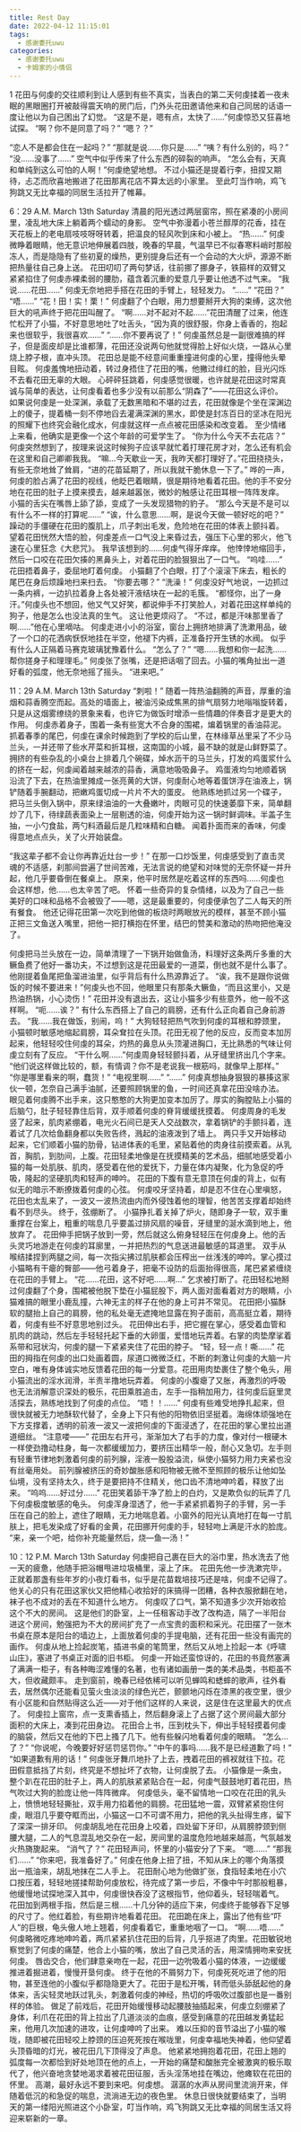 ```yaml
---
title: Rest Day
date: 2022-04-12 11:15:01
tags:
  - 感谢委托uwu
categories:
  - 感谢委托uwu
  - 卡姆家的小情侣
---
```

1 
花田与何虔的交往顺利到让人感到有些不真实，当表白的第二天何虔揉着一夜未眠的黑眼圈打开被敲得震天响的房门后，门外头花田邀请他来和自己同居的话语一度让他以为自己困出了幻觉。
“这是不是，嗯有点，太快了……”何虔惊恐又狂喜地试探。
“啊？你不是同意了吗？”
“嗯？？”
<!-- more -->
“恋人不是都会住在一起吗？”
“那就是说……你只是……”
“咦？有什么别的，吗？”
“没……没事了……”
空气中似乎传来了什么东西的碎裂的响声。
“怎么会有，天真和单纯到这么可怕的人啊！”何虔绝望地想。
不过小猫还是提着行李，扭捏又期待，忐忑而欣喜地搬进了花田那离花店不算太远的小家里。
至此叮当作响，鸡飞狗跳又无比幸福的同居生活拉开了帷幕。

6：29 A.M.   March 13th    Saturday
清晨的阳光透过两层窗帘，照在紧凑的小房间里，凌乱地大床上躺着两个蠕动的身影。
空气中弥漫着小苍兰醇厚的花香，挂在天花板上的老电扇吱吱呀呀转着，把温良的轻风吹到床和小被上。
“热……”
何虔微睁着眼睛，他无意识地伸展着四肢，晚春的早晨，气温早已不似春寒料峭时那般冻人，而是隐隐有了些初夏的燥热，更别提身后还有一个会动的大火炉，源源不断把热量往自己身上送。
花田叨叨了两句梦话，往前挪了挪身子，铁箍样的双臂又紧紧掐住了何虔赤裸柔弱的腰肋，蕴含着沉重的爱意几乎要让他透不过气来。
“我说……花田……”
何虔无奈地把手搭在花田的手臂上，轻轻发力。
“……”
“花田？”
“唔……”
“花！田！实！栗！”
何虔翻了个白眼，用力想要掰开大狗的束缚，这次他巨大的吼声终于把花田叫醒了。
“啊……对不起对不起……”花田清醒了过来，他连忙松开了小猫，不好意思地吐了吐舌头，“因为真的很舒服，你身上香香的，抱起来也很软乎，我很喜欢……”
“……你不要再说了！”
何虔虽然总是一副很难搞的样子，但是面皮却是比谁都薄，花田还没说两句他就觉得脸上好似火烧，一路从心里烧上脖子根，直冲头顶。
花田总是能不经意间重重撞进何虔的心里，撞得他头晕目眩。
何虔羞愧地扭动着，转过身捂住了花田的嘴，他撇过绯红的脸，目光闪烁不去看花田无辜的大眼。
心砰砰狂跳着，何虔感觉很暖，也许就是花田这时常真诚与简单的表达，让何虔看着也多少没有以前那么“阴森了”——花田这么评价。
如果说何虔是一处深渊，承载了无数黑暗和不堪的过去，花田就像是个坐在深渊边上的傻子，提着桶一刻不停地舀去灌满深渊的黑水，即使是封冻百日的坚冰在阳光的照耀下也终究会融化成水，何虔就这样一点点被花田感染和改变着。
至少情绪上来看，他确实是更像一个这个年龄的可爱学生了。
“你为什么今天不去花店？”
何虔突然想到了，按理来说这时候狗子应该早就忙着打理花房才对，怎么还有机会在这里和自己卿卿我我。
“嘛…今天歇业一天，我昨天都打理好了。”花田挠挠头，有些无奈地耸了耸肩，“进的花苗延期了，所以我就干脆休息一下了。”
哗的一声，何虔的脸占满了花田的视线，他眨巴着眼睛，很是期待地看着花田。他的手不安分地在花田的肚子上摸来摸去，越来越嚣张，微妙的触感让花田耳根一阵阵发痒。
小猫的舌尖在嘴唇上舔了舔，变成了一头发现猎物的豹子。
“那么今天是不是可以有什么不一样的打算呢……”
“诶，什么意思……啊，是说今天做一顿好吃的吧？”
躁动的手僵硬在花田的腹肌上，爪子刺出毛发，危险地在花田的体表上颤抖着。
望着花田恍然大悟的脸，何虔差点一口气没上来昏过去，强压下心里的邪火，他飞速在心里狂念《大悲咒》。
我早该想到的……何虔气得牙痒痒。
他悻悻地缩回手，然后一口咬在花田欠揍的黑鼻头上，对着花田的脸狠狠出了一口气。
“呜哇……”
花田捂着鼻子，委屈地盯着何虔。
小猫翻了个白眼，打了个滚滚下床去，粗长的尾巴在身后烦躁地扫来扫去。
“你要去哪？”
“洗澡！”
何虔没好气地说，一边抓过一条内裤，一边扒拉着身上各处被汗液结块在一起的毛簇。
“都怪你，出了一身汗。”何虔头也不想回，他又气又好笑，都说伸手不打笑脸人，对着花田这样单纯的狗子，他是怎么也没法真的生气。
这让他更烦闷了。
“不过，都是汗味那里香了啊……”他在心里嘀咕。
何虔走进小小的浴室，窗台上拥挤地排满了洗漱用品，破了一个口的花洒病恹恹地挂在半空，他褪下内裤，正准备拧开生锈的水阀。
似乎有什么人正隔着马赛克玻璃犹豫着什么。
“怎么了？”
“嗯……我想和你一起洗……帮你搓身子和理理毛。”
何虔张了张嘴，还是把话咽了回去。小猫的嘴角扯出一道好看的弧度，他无奈地摇了摇头。
“进来吧。”

11：29 A.M.   March 13th    Saturday
“刺啦！”
随着一阵热油翻腾的声音，厚重的油烟和蒜香腾空而起。高处的墙面上，被油污染成焦黑的排气扇努力地嗡嗡旋转着，只是从这烟雾缭绕的景象来看，也许它为做饭时增添一些情趣的伴奏音才是更大的作用。
何虔赤着身子，围着一条有些宽大不合身的围裙，煸着锅里的香油蒜泥。
抓着春季的尾巴，何虔在课余时候跑到了学校的后山里，在林缘草丛里采了不少马兰头，一并还带了些水芹菜和折耳根，这南国的小城，最不缺的就是山鲜野菜了。
拥挤的有些杂乱的小桌台上排着几个碗碟，焯水沥干的马兰头，打发的鸡蛋浆什么的挤在一起，何虔闻着越来越浓的蒜香，满意地吸吸鼻子。
鸡蛋液均匀地顺着锅沿流了下去，在热油里摊成一张亮黄的大饼，何虔耐心地等着蛋饼浮在油液上，锅铲随着手腕翻动，把嫩鸡蛋切成一片片不大的蛋皮。
他熟练地抓过另一个碟子，把马兰头倒入锅中，原来绿油油的一大叠嫩叶，肉眼可见的快速萎靡下来，简单翻炒了几下，待绿蔬表面染上一层剔透的油，何虔开始为这一锅时鲜调味。半盖子生抽，一小勺食盐，两勺料酒最后是几粒味精和白糖。
闻着扑面而来的香味，何虔得意地点点头，关了火开始装盘。

“我这辈子都不会让你再靠近灶台一步！”
在那一口炒饭里，何虔感受到了直击灵魂的不适感，刹那间尝遍了世间苦难，无法言说的绝望和对味觉的无奈怀疑一并升起，他几乎要昏倒在餐桌上。
原来，他平时居然是吃着这样的东西吗……何虔也会这样想，他……也太辛苦了吧。
怀着一些奇异的复杂情绪，以及为了自己一些美好的口味和品格不会被毁了——嗯，这是最重要的，何虔便承包了二人每天的所有餐食。
他还记得花田第一次吃到他做的板烧时两眼放光的模样，甚至不顾小猫正把三文鱼送入嘴里，把他一把打横抱在怀里，结巴的赞美和激动的热吻把他淹没了。

何虔把马兰头放在一边，简单清理了一下锅开始做鱼汤，料理好这条两斤多重的大鳜鱼费了他好一番功夫，不过想到这是花田最爱的一道菜，倒也就不是什么事了。
他刚提着鱼尾把鱼溜进油里，似乎背后有什么热源靠近了。
“诶，我不是跟你说做饭的时候不要进来！”何虔头也不回，他眼里只有那条大鳜鱼，“而且这里小，又是热油热锅，小心烫伤！”
花田并没有退出去，这让小猫多少有些意外，他一般不这样啊。
“呃……诶？”
有什么东西搭上了自己的肩膀，还有什么正向着自己身前游去。
“我……我在做饭，别闹，呜！”
大狗轻轻把热气吹到何虔的耳根和脖颈里，小猫顿时敏感地缩起肩膀，耳朵耷拉在头顶。花田无视了他的反应，反而变本加厉起来，他轻轻咬住何虔的耳朵，灼热的鼻息从头顶灌进胸口，无比熟悉的气味让何虔立刻有了反应。
“干什么啊……”何虔周身轻轻颤抖着，从牙缝里挤出几个字来。
“他们说这样做比较的，额，有情调？你不是老说我一根筋吗，就像早上那样。”
“你是哪里看来的啊，蠢货！”
“电视里啊……”
“……”
何虔真想抽身狠狠的暴揍这家伙一顿，怎奈自己满手油腻，还要照顾锅里的鱼，一时间还真拿花田没啥办法。
眼见着何虔腾不出手来，这只憨憨的大狗更加变本加厉了。厚实的胸膛贴上小猫的后脑勺，肚子轻轻靠住后背，双手顺着何虔的脊背缓缓抚摸着。
何虔周身的毛发竖了起来，肌肉紧绷着，电光火石间已是天人交战数次，拿着锅铲的手颤抖着，连着试了几次给鱼翻身都以失败告终，溅起的油液泼到了墙上。
两只手又开始移动起来，它们顺着小猫的肋骨，钻进体表的毛里，紧贴着他的肉身往前摸索着。从乳首，胸肌，到肋间，上腹。花田轻柔地像是在抚摸精美的艺术品，细腻地感受着小猫的每一处肌肤、肌肉，感受着在他的爱抚下，力量在体内凝聚，化为急促的呼吸，隆起的坚硬肌肉和轻声的呻吟。
花田的下腹有意无意顶在何虔的背上，似有似无的暗示不断撩拨着何虔的心弦。
何虔咬牙坚持着，却是忍不住在心里嗔怒，花田也太乱来了，一波又一波热流由内而外侵蚀着他的理智，他苦苦支撑着却始终看不到尽头。
终于，弦绷断了。
小猫挣扎着关掉了炉火，随即身子一软，双手重重撑在台案上，粗重的喘息几乎要盖过排风扇的噪音，牙缝里的涎水滴到地上，他放弃了。
花田伸手把锅子放到一旁，然后就这么俯身轻轻压在何虔身上。他的舌头灵巧地游走在何虔的耳廓里，一并把热烈的气息送进最敏感的耳道里。
双手从喉结揉捏到两腿之间，每一次指尖拂过肌肤都会压榨出一丝浅浅的呻吟。掌心摸过小猫略有干瘪的臀部——他弓着身子，把毫不设防的后面抬得很高，尾巴紧紧缠绕在花田的手臂上。
“花……花田，这不好吧……啊…”
乞求被打断了。花田轻松地掰过何虔翻了个身，围裙被他脱下垫在小猫屁股下，两人面对面看着对方的眼睛，小猫难搞的眼里小鹿乱撞，六神无主的样子在他的身上可并不常见。
花田把小猫酥软的腿抬上自己的肩膀，他的私处毫无遮掩地显露在狗子面前，高高挺立着，期待着，何虔有些不好意思地别过头。
花田伸出右手，把它握在掌心，感受着血管和肌肉的跳动，然后左手轻轻托起下垂的大卵蛋，爱惜地玩弄着。右掌的肉垫摩挲着系带和冠状沟，何虔的腿一下紧紧夹住了花田的脖子。
“轻，轻一点！嘶……”
花田的拇指在何虔的出口处画着圆，尿道口微微泛红，不断的刺激让何虔的大脑一片空白，唯有身体诚实地反馈着花田的每一分爱意。花田用肉垫裹住了整个龟头，用小猫流出的淫水润滑，半责半撸地玩弄着。
何虔的小腹瘪了又胀，再激烈的呼吸也无法消解意识深处的极乐，花田乘胜追击，左手一指稍加用力，往何虔后庭里灵活探去，熟练地找到了何虔的点位。
“唔！！……”
何虔有些难受地挣扎起来，但很快就被无力地酥软代替了，全身上下只有他的阳物依旧坚挺着。海绵体顽强地在下方支撑着，透明的前液一波又一波把何虔的下面浸透了，在花田的掌心里拉出道道细丝。
“注意喽——”
花田左右开弓，渐渐加大了右手的力度，像对付一根硬木一样使劲撸动柱身，每一次都缓缓加力，要挤压出精华一般，耐心又急切。左手则有轻重节律地刺激着何虔的前列腺，淫液一股股溢流，纵使小猫努力用力夹紧也没有丝毫用处。
前列腺被挤压的奇妙酸胀感和阳物被无微不至照顾的极乐让他如坠仙境，没有坚持太久，终于是要把持不住精关，他口齿不清地呻吟着，释放了出来。
“呜呜……好过分……”
花田笑着舔干净了脸上的白灼，又是欺负似的玩弄了几下何虔极度敏感的龟头。
何虔浑身湿透了，他一手紧紧抓着狗子的手臂，另一手压在自己的脸上，遮住了眼睛，无力地喘息着。小窗外的阳光认真地打在每一寸肌肤上，把毛发染成了好看的金黄，花田挪开何虔的手，轻轻吻上满是汗水的脸庞。
“来，亲一个吧，给你补充能量然后，烧—鱼—汤！”

10：12 P.M.   March 13th    Saturday
何虔把自己裹在巨大的浴巾里，热水洗去了他一天的疲惫，他随手把浴帽甩进垃圾桶里，滚上了床。
花田先他一步洗漱完毕，正就着那盏有些年岁的小夜灯看书，似乎是花苗栽培技巧还是啥，何虔不记得了。他关心的只有花田这家伙又把他精心收拾好的床搞得一团糟，各种衣服掀翻在地，袜子也不成对的丢在不知道什么地方。
何虔叹了口气，第不知道多少次开始收拾这个不大的房间。
这是他们的卧室，上一任租客动手改了改构造，隔了一半阳台进这个房间，勉强把为不大的房间扩充了一点宝贵的面积和采光。花田摆了一张木书桌在原本是阳台的墙边上，上面放着何虔的手提电脑，还有花田一些没有画完的画作。
何虔从地上捡起炭笔，插进书桌的笔筒里，然后又从地上捡起一本《呼啸山庄》，塞进了书桌正对面的旧书柜。
何虔一开始还蛮惊讶的，花田的书竟然塞满了满满一柜子，有各种晦涩难懂的名著，也有诸如画册一类的美术品类，书柜虽不大，但收藏颇丰。
走到窗前，晚春已经依稀可以听见蝉鸣和蟋蟀的歌声，往外看去，居然偶尔还能看见萤火虫淡淡的绿色光芒，颤颤地闪烁在漆黑的夜空里，很少有小区能和自然贴得这么近——对于他们这样的人来说，这是住在这里最大的优点了。
何虔拉上窗帘，点一支熏香插上，然后翻身滚上了占据了这个房间最大部分面积的大床上，凑到花田身边。
花田合上书，压到枕头下，伸出手轻轻摸着何虔的脑袋，然后又在他的下巴上搔了几下。他有些躲闪地看着何虔的眼睛。
“怎么…了？”
“你说呢，今晚要好好惩罚惩罚你。”
“中午的事吗……我不是已经道歉了吗！”
“如果道歉有用的话！”
何虔张牙舞爪地扑了上去，拽着花田的裤衩就往下拉。花田假意抵挡了片刻，终究是不想扯坏了衣物，让何虔脱了去。
小猫像是一条虫，整个趴在花田的肚子上，两人的肌肤紧紧贴合在一起，何虔气鼓鼓地盯着花田，热气吹过大狗的脸庞让他一阵阵微痒。
何虔低头，毫不留情地一口咬在花田的乳头上，愤愤地轻轻撕扯，双手用力掐着他的肩膀。花田猛地一震，双臂紧紧抱住何虔，眼泪几乎要夺眶而出，小猫这一口不可谓不用力，把他的乳头扯得生疼，留下了深深一排牙印。
何虔胡乱地在花田身上咬着，四处留下牙印，从肩膀脖颈到侧腰大腿，二人的气息混乱地交杂在一起，房间里的温度危险地越来越高，气氛越发火热旖旎起来。
“消气了？”
花田轻声问，怀里的小猫安分了下来。
“嗯……”
“那我们……”
“你来吧，我准备好了。”
何虔在他身上扭了扭，不知从床上的哪个角落摸出一瓶油来，胡乱地抹在二人手上。
花田耐心地为他做扩张，食指轻柔地在小穴口按压着，轻轻地搓揉帮助何虔放松，待完成了第一步后，不像中午时那般粗暴，他缓慢地试探地深入其中，何虔很快吞没了这根指节，他仰着头，轻轻喘着气。
花田加到两根手指，然后是三根……十几分钟的适应下来，何虔终于能够吞下足够的尺寸了。他红着脸，有些期许地看着花田。
花田跪在床上，露出了他有些“吓人”的巨根，龟头傲人地上翘着，何虔看着它，重重地咽了一口。
“啊……唔……”
何虔略微吃疼地呻吟着，两爪紧紧扒住花田的后背，几乎抠进了肉里。花田敏锐地察觉到了何虔的痛楚，他合上小猫的嘴，放出了自己灵活的舌，用深情拥吻来安抚何虔。
唇齿交合，他们肆意亲吻在一起，花田一边吮吸着小猫的体液，一边缓缓推进着掘进着，慢慢开垦何虔。
终于在他的不屑努力下，何虔死死吃进了他的阳物，甚至连他的小腹似乎都隐隐更大了。花田于是松开嘴，转而低头舔舐起他的身体来，舌尖轻灵地跃过乳头，刺激着何虔的神经，热切的呼吸吹过腹部也是一番别样的体验。
做足了前戏后，花田开始缓慢移动起腰肢抽插起来，何虔立刻绷紧了身体，利爪在花田的背上拉出了几道淡淡的血痕，感受到痛意的花田越发勇猛起来，他用几次加速的进攻，让何虔呻吟了出来。
难以压抑的音节溢出了小猫的喉咙，随即被花田轻咬上脖颈的压迫死死按在喉咙里，何虔幸福地失神着，他仰望着头顶昏暗的灯光，被花田几下顶得没了声息。
他紧紧地拥抱着花田，花田上翘的弧度每一次都恰到好处地顶在他的点上，一开始的痛楚和酸胀完全被激爽的极乐取代了，他兴奋地贪婪地渴求着被花田征服，舌头淫荡地挂在嘴边，他瘫软在花田的怀里。
高潮，最好永远不要到来吧。何虔想。
潺潺的水声从房间里流淌开来，伴随着低沉的和急促的喘息，流淌进无边的夜色里。
休息日很快就要结束了，当明天的第一缕阳光照进这个小卧室，叮当作响，鸡飞狗跳又无比幸福的同居生活又将迎来崭新的一章。

